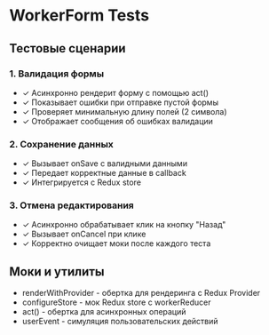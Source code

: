 # WorkerForm Tests

## Тестовые сценарии

### 1. Валидация формы
- ✓ Асинхронно рендерит форму с помощью act()
- ✓ Показывает ошибки при отправке пустой формы
- ✓ Проверяет минимальную длину полей (2 символа)
- ✓ Отображает сообщения об ошибках валидации

### 2. Сохранение данных
- ✓ Вызывает onSave с валидными данными
- ✓ Передает корректные данные в callback
- ✓ Интегрируется с Redux store

### 3. Отмена редактирования
- ✓ Асинхронно обрабатывает клик на кнопку "Назад"
- ✓ Вызывает onCancel при клике
- ✓ Корректно очищает моки после каждого теста

## Моки и утилиты
- renderWithProvider - обертка для рендеринга с Redux Provider
- configureStore - мок Redux store с workerReducer
- act() - обертка для асинхронных операций
- userEvent - симуляция пользовательских действий